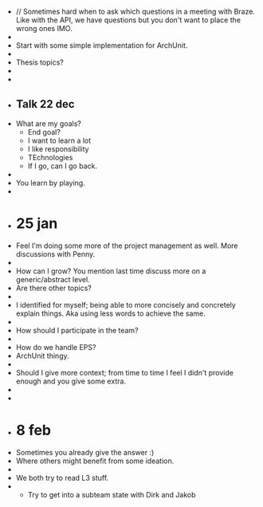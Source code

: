 - // Sometimes hard when to ask which questions in a meeting with Braze. Like with the API, we have questions but you don't want to place the wrong ones IMO.
-
- Start with some simple implementation for ArchUnit.
-
- Thesis topics?
-
-
- ## Talk 22 dec
- What are my goals?
	- End goal?
	- I want to learn a lot
	- I like responsibility
	- TEchnologies
	- If I go, can I go back.
-
- You learn by playing.
-
- # 25 jan
- Feel I'm doing some more of the project management as well. More discussions with Penny.
-
- How can I grow? You mention last time discuss more on a generic/abstract level.
- Are there other topics?
-
- I identified for myself; being able to more concisely and concretely explain things. Aka using less words to achieve the same.
-
- How should I participate in the team?
-
- How do we handle EPS?
- ArchUnit thingy.
-
- Should I give more context; from time to time I feel I didn't provide enough and you give some extra.
-
-
- # 8 feb
- Sometimes you already give the answer :)
- Where others might benefit from some ideation.
-
- We both try to read L3 stuff.
-
	- Try to get into a subteam state with Dirk and Jakob